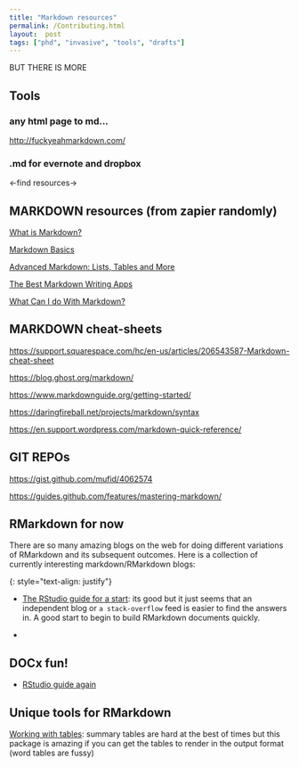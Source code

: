 ```yaml
---
title: "Markdown resources"
permalink: /Contributing.html
layout:  post
tags: ["phd", "invasive", "tools", "drafts"]
---
```

BUT THERE IS MORE

## Tools

### any html page to md...

http://fuckyeahmarkdown.com/

### .md for evernote and dropbox

<-find resources->

## MARKDOWN resources (from zapier randomly)

[What is Markdown?](https://zapier.com/blog/beginner-ultimate-guide-markdown/#history)

[Markdown Basics](https://zapier.com/blog/beginner-ultimate-guide-markdown/#basics)

[Advanced Markdown: Lists, Tables and More](https://zapier.com/blog/beginner-ultimate-guide-markdown/#advanced)

[The Best Markdown Writing Apps](https://zapier.com/blog/beginner-ultimate-guide-markdown/#apps)

[What Can I do With Markdown?](https://zapier.com/blog/beginner-ultimate-guide-markdown/#tools)

## MARKDOWN cheat-sheets

https://support.squarespace.com/hc/en-us/articles/206543587-Markdown-cheat-sheet

https://blog.ghost.org/markdown/

https://www.markdownguide.org/getting-started/

https://daringfireball.net/projects/markdown/syntax

https://en.support.wordpress.com/markdown-quick-reference/

## GIT REPOs

https://gist.github.com/mufid/4062574

https://guides.github.com/features/mastering-markdown/

## RMarkdown for now

There are so many amazing blogs on the web for doing different variations of RMarkdown and its subsequent outcomes. Here is a collection of currently interesting markdown/RMarkdown blogs:

{: style="text-align: justify"}

- [The RStudio guide for a start](https://rmarkdown.rstudio.com/articles_docx.html/): its good but it just seems that an independent blog or `a stack-overflow` feed is easier to find the answers in. A good start to begin to build RMarkdown documents quickly.

- 

## DOCx fun!

- [RStudio guide again](https://rmarkdown.rstudio.com/articles_docx.html)


## Unique tools for RMarkdown

[Working with tables](https://cran.r-project.org/web/packages/summarytools/vignettes/Recommendations-rmarkdown.html): summary tables are hard at the best of times but this package is amazing if you can get the tables to render in the output format (word tables are fussy)

